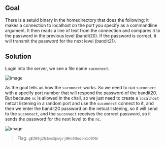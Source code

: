 ## Goal
There is a setuid binary in the homedirectory that does the following: it makes a connection to localhost on the port you specify as a commandline argument. It then reads a line of text from the connection and compares it to the password in the previous level (bandit20). If the password is correct, it will transmit the password for the next level (bandit21).

## Solution
Login into the server, we see a file name `suconnect`.  

![image](https://user-images.githubusercontent.com/44528004/136639399-6e4e0a42-7e0c-42a5-a11e-11ff6a70ad35.png)  

As the goal tells us how the `suconnect` works. So we need to run `suconnect` with a specify port number that will respond the password of the bandit20.  
But because `nc` is allowed in the chall, so we just need to create a `localhost` netcat listening in a random port and use the `suconnect` connect to it, and then we enter the bandit20 password on the netcat listening, so it will send to the `suconnect`, and the `suconnect` receives the correct password, so it sends the password for the next level to the `nc`.  

![image](https://user-images.githubusercontent.com/44528004/136639440-de69dad4-5a1b-470b-bd05-3c7724f3a310.png)
> Flag: `gE269g2h3mw3pwgrj0Ha9Uoqen1c9DGr`
